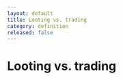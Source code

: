 ```yaml
---
layout: default
title: Looting vs. trading
category: definition
released: false
---
```


# Looting vs. trading

